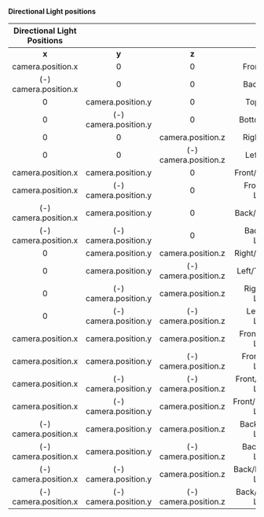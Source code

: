 **Directional Light positions**

| Directional Light Positions |  |  | Result |
| :---: | :---: | :---: | :---: |
| **x** | **y** | **z** |  |
| camera.position.x | 0 | 0 | Front Lighting |
| (-) camera.position.x | 0 | 0 | Back Lighting |
| 0 | camera.position.y | 0 | Top Lighting |
| 0 | (-) camera.position.y | 0 | Bottom Lighting |
| 0 | 0 | camera.position.z | Right Lighting |
| 0 | 0 | (-) camera.position.z | Left Lighting |
| camera.position.x | camera.position.y | 0 | Front/Top Lighting |
| camera.position.x | (-) camera.position.y | 0 | Front/Bottom Lighting |
| (-) camera.position.x | camera.position.y | 0 | Back/Top Lighting |
| (-) camera.position.x | (-) camera.position.y | 0 | Back/Bottom Lighting |
| 0 | camera.position.y | camera.position.z | Right/Top Lighting |
| 0 | camera.position.y | (-) camera.position.z | Left/Top Lighting |
| 0 | (-) camera.position.y | camera.position.z | Right/Bottom Lighting |
| 0 | (-) camera.position.y | (-) camera.position.z | Left/Bottom Lighting |
| camera.position.x | camera.position.y | camera.position.z | Front/Right/Top Lighting |
| camera.position.x | camera.position.y | (-) camera.position.z | Front/Left/Top Lighting |
| camera.position.x | (-) camera.position.y | (-) camera.position.z | Front/Bottom/Left Lighting |
| camera.position.x | (-) camera.position.y | camera.position.z | Front/Bottom/Right Lighting |
| (-) camera.position.x | camera.position.y | camera.position.z | Back/Top/Right Lighting |
| (-) camera.position.x | camera.position.y | (-) camera.position.z | Back/Top/Left Lighting |
| (-) camera.position.x | (-) camera.position.y | camera.position.z | Back/Bottom/Right Lighting |
| (-) camera.position.x | (-) camera.position.y | (-) camera.position.z | Back/Bottom/Left Lighting |

